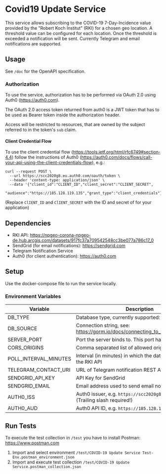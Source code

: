 # Covid19 Update Service

This service allows subscribing to the COVID-19 7-Day-Incidence value provided by the 
"Robert Koch Institut" (RKI) for a chosen geo location. A threshold value can be configured for each location. Once 
the threshold is exceeded a notification will be sent.
Currently Telegram and email notifications are supported.

## Usage

See `/doc` for the OpenAPI specification.

### Authorization

To use the service, authorization has to be performed via OAuth 2.0 using Auth0 (https://auth0.com).

The OAuth 2.0 access token returned from auth0 is a JWT token that has to be used as Bearer token inside the 
authorization header.

Access will be restricted to resources, that are owned by the subject referred to in the token's `sub` claim.

#### Client Credential Flow

To use the client credential flow (https://tools.ietf.org/html/rfc6749#section-4.4) follow the instructions of Auth0 
(https://auth0.com/docs/flows/call-your-api-using-the-client-credentials-flow), e.g.:

```
curl --request POST \
  --url https://scc2020g8.eu.auth0.com/oauth/token \
  --header 'content-type: application/json' \
  --data '{"client_id":"CLIENT_ID","client_secret":"CLIENT_SECRET",
  "audience":"https://185.128.119.135","grant_type":"client_credentials"}'
```

(Replace `ClIENT_ID` and `ClIENT_SECRET` with the ID and secret of for your application)

## Dependencies

- RKI API: https://npgeo-corona-npgeo-de.hub.arcgis.com/datasets/917fc37a709542548cc3be077a786c17_0
- SendGrid (for email notifications): https://sendgrid.com
- Telegram Notification Service
- Auth0 (for client authentication): https://auth0.com

## Setup

Use the docker-compose file to run the service locally.

### Environment Variables

|  Variable   | Description |
|-------------|-------------|
|   DB_TYPE   | Database type, currently supported: `sqlite3` and `mysql` |
|  DB_SOURCE  | Connection string, see: https://gorm.io/docs/connecting_to_the_database.html |
| SERVER_PORT | Port the server binds to. This port has to be exposed! |
| CORS_ORIGINS| Comma separated list of allowed origins for CORS |
| POLL_INTERVAL_MINUTES | Interval (in minutes) in which the data is retrieved from the RKI API |
| TELEGRAM_CONTACT_URI | URL of Telegram notification REST API |
| SENDGRID_API_KEY | API Key for SendGrid |
|SENDGRID_EMAIL| Email address used to send email notifications |
| AUTH0_ISS | Auth0 issuer, e.g. `https://scc2020g8.eu.auth0.com/` (Trailing slash required!) |
| AUTH0_AUD | Auth0 API ID, e.g. `https://185.128.119.135` |

## Run Tests

To execute the test collection in `/test` you have to install Postman: https://www.postman.com

1. Import and select environment `/test/COVID-19 Update Service Test-Env.postman_environment.json`
2. Import and execute test collection `/test/COVID-19 Update Service.postman_collection.json`